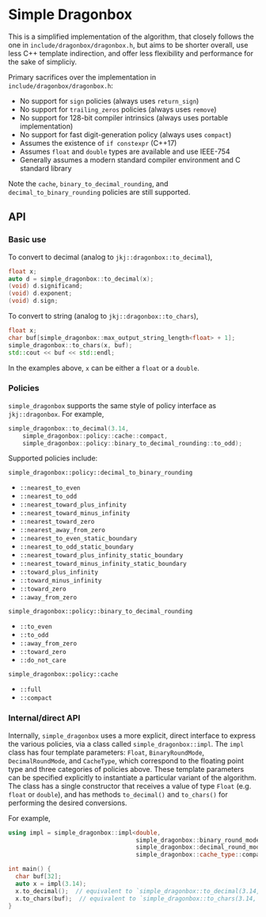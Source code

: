 # Simple Dragonbox

This is a simplified implementation of the algorithm, that closely follows the
one in `include/dragonbox/dragonbox.h`, but aims to be shorter overall, use less
C++ template indirection, and offer less flexibility and performance for the
sake of simpliciy.

Primary sacrifices over the implementation in `include/dragonbox/dragonbox.h`:

- No support for `sign` policies (always uses `return_sign`)
- No support for `trailing_zeros` policies (always uses `remove`)
- No support for 128-bit compiler intrinsics (always uses portable
  implementation)
- No support for fast digit-generation policy (always uses `compact`)
- Assumes the existence of `if constexpr` (C++17)
- Assumes `float` and `double` types are available and use IEEE-754
- Generally assumes a modern standard compiler environment and C standard
  library

Note the `cache`, `binary_to_decimal_rounding`, and `decimal_to_binary_rounding`
policies are still supported.

## API

### Basic use

To convert to decimal (analog to `jkj::dragonbox::to_decimal`),

```cpp
float x;
auto d = simple_dragonbox::to_decimal(x);
(void) d.significand;
(void) d.exponent;
(void) d.sign;
```

To convert to string (analog to `jkj::dragonbox::to_chars`),

```cpp
float x;
char buf[simple_dragonbox::max_output_string_length<float> + 1];
simple_dragonbox::to_chars(x, buf);
std::cout << buf << std::endl;
```

In the examples above, `x` can be either a `float` or a `double`.

### Policies

`simple_dragonbox` supports the same style of policy interface as
`jkj::dragonbox`. For example,

```cpp
simple_dragonbox::to_decimal(3.14,
    simple_dragonbox::policy::cache::compact,
    simple_dragonbox::policy::binary_to_decimal_rounding::to_odd);
```

Supported policies include:

`simple_dragonbox::policy::decimal_to_binary_rounding`

- `::nearest_to_even`
- `::nearest_to_odd`
- `::nearest_toward_plus_infinity`
- `::nearest_toward_minus_infinity`
- `::nearest_toward_zero`
- `::nearest_away_from_zero`
- `::nearest_to_even_static_boundary`
- `::nearest_to_odd_static_boundary`
- `::nearest_toward_plus_infinity_static_boundary`
- `::nearest_toward_minus_infinity_static_boundary`
- `::toward_plus_infinity`
- `::toward_minus_infinity`
- `::toward_zero`
- `::away_from_zero`

`simple_dragonbox::policy::binary_to_decimal_rounding`

- `::to_even`
- `::to_odd`
- `::away_from_zero`
- `::toward_zero`
- `::do_not_care`

`simple_dragonbox::policy::cache`

- `::full`
- `::compact`

### Internal/direct API

Internally, `simple_dragonbox` uses a more explicit, direct interface to express
the various policies, via a class called `simple_dragonbox::impl`. The `impl`
class has four template parameters: `Float`, `BinaryRoundMode`,
`DecimalRoundMode`, and `CacheType`, which correspond to the floating point
type and three categories of policies above. These template parameters can be
specified explicitly to instantiate a particular variant of the algorithm. The
class has a single constructor that receives a value of type `Float` (e.g.
`float` or `double`), and has methods `to_decimal()` and `to_chars()` for
performing the desired conversions.

For example,

```cpp
using impl = simple_dragonbox::impl<double,
                                    simple_dragonbox::binary_round_mode::toward_zero,
                                    simple_dragonbox::decimal_round_mode::toward_zero,
                                    simple_dragonbox::cache_type::compact>;

int main() {
  char buf[32];
  auto x = impl(3.14);
  x.to_decimal();  // equivalent to `simple_dragonbox::to_decimal(3.14, policies...)`
  x.to_chars(buf);  // equivalent to `simple_dragonbox::to_chars(3.14, buf, policies...)`
}
```
